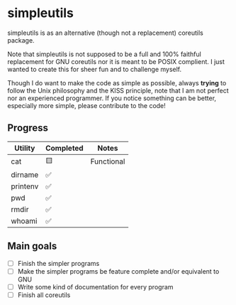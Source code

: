 # simpleutils
simpleutils is as an alternative (though not a replacement) coreutils package.

Note that simpleutils is not supposed to be a full and 100% faithful replacement for GNU coreutils nor it is meant to be POSIX complient.
I just wanted to create this for sheer fun and to challenge myself.

Though I do want to make the code as simple as possible, always __trying__ to follow the Unix philosophy and the KISS principle, note that I am not perfect nor an experienced programmer.
If you notice something can be better, especially more simple, please contribute to the code!

## Progress
<div style="text-align: center;">

| Utility  | Completed | Notes |
| -------- | --------- | ----- |
| cat      | 🟨 | Functional |
| dirname  | ✅ |            |
| printenv | ✅ |            |
| pwd      | ✅ |            |
| rmdir    | ✅ |            |
| whoami   | ✅ |            |

</div>

## Main goals
- [ ] Finish the simpler programs
- [ ] Make the simpler programs be feature complete and/or equivalent to GNU
- [ ] Write some kind of documentation for every program
- [ ] Finish all coreutils
